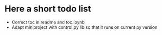# Here a short todo list

* Correct toc in readme and toc.ipynb
* Adapt miniproject with control.py lib so that it runs on current py version